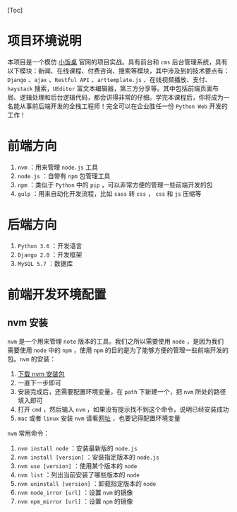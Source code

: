 [Toc]

# 项目环境说明

本项目是一个模仿 [小饭桌](https://www.xfz.cn/) 官网的项目实战。具有前台和 `cms` 后台管理系统，具有以下模块：新闻、在线课程、付费咨询、搜索等模块，其中涉及到的技术要点有：`Django` 、`ajax` 、`Restful API` 、`arttemplate.js` 、在线视频播放、支付、`haystack` 搜索，`UEditor` 富文本编辑器，第三方分享等。其中包括前端页面布局、逻辑处理和后台逻辑代码，都会讲得非常的仔细。学完本课程后，你将成为一名能从事前后端开发的全栈工程师！完全可以在企业胜任一份 `Python Web` 开发的工作！

# 前端方向

1. `nvm` ：用来管理 `node.js` 工具
2. `node.js` ：自带有 `npm` 包管理工具
3. `npm` ：类似于 `Python` 中的 `pip` ，可以非常方便的管理一些前端开发的包
4. `gulp` ：用来自动化开发流程，比如 `sass` 转 `css` ， `css` 和 `js` 压缩等

# 后端方向

1. `Python 3.6` ：开发语言
2. `Django 2.0` ：开发框架
3. `MySQL 5.7` ：数据库

# 前端开发环境配置

## nvm 安装

`nvm` 是一个用来管理 `note` 版本的工具。我们之所以需要使用 `node` ，是因为我们需要使用 `node` 中的 `npm` ，使用 `npm` 的目的是为了能够方便的管理一些前端开发的包。`nvm` 的安装：

1. [下载 nvm 安装包](https://github.com/coreybutler/nvm-windows/releases)
2. 一直下一步即可
3. 安装完成后，还需要配置环境变量，在 `path` 下新建一个，把 `nvm` 所处的路径填入即可
4. 打开 `cmd` ，然后输入 `nvm` ，如果没有提示找不到这个命令，说明已经安装成功
5. `mac` 或者 `linux` 安装 `nvm` 请看[网址](https://github.com/creationix/nvm) ，也要记得配置环境变量

`nvm` 常用命令：

1. `nvm install node` ：安装最新版的 `node.js`
2. `nvm install [version]` ：安装指定版本的 `node.js`
3. `nvm use [version]` ：使用某个版本的 `node`
4. `nvm list` ：列出当前安装了哪些版本的 `node`
5. `nvm uninstall [version]` ：卸载指定版本的 `node`
6. `nvm node_irror [url]` ：设置 `nvm` 的镜像
7. `nvm npm_mirror [url]` ：设置 `npm` 的镜像





